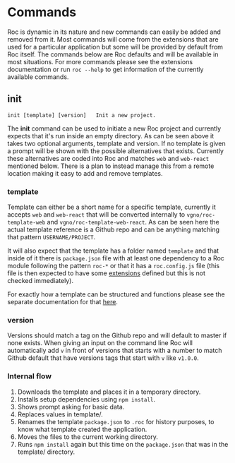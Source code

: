 # Commands
Roc is dynamic in its nature and new commands can easily be added and removed from it. Most commands will come from the extensions that are used for a particular application but some will be provided by default from Roc itself. The commands below are Roc defaults and will be available in most situations. For more commands please see the extensions documentation or run `roc --help` to get information of the currently available commands.

## init
```
init [template] [version]   Init a new project.   
```

The __init__ command can be used to initiate a new Roc project and currently expects that it's run inside an empty directory. As can be seen above it takes two optional arguments, template and version. If no template is given a prompt will be shown with the possible alternatives that exists. Currently these alternatives are coded into Roc and matches `web` and `web-react` mentioned below. There is a plan to instead manage this from a remote location making it easy to add and remove templates.

### template
Template can either be a short name for a specific template, currently it accepts `web` and `web-react` that will be converted internally to `vgno/roc-template-web` and `vgno/roc-template-web-react`. As can be seen here the actual template reference is a Github repo and can be anything matching that pattern `USERNAME/PROJECT`.

It will also expect that the template has a folder named `template` and that inside of it there is `package.json` file with at least one dependency to a Roc module following the pattern `roc-*` or that it has a `roc.config.js` file (this file is then expected to have some [extensions](/docs/config/extensions.md) defined but this is not checked immediately).

For exactly how a template can be structured and functions please see the separate documentation for that [here](/docs/Template.md).

### version
Versions should match a tag on the Github repo and will default to master if none exists. When giving an input on the command line Roc will automatically add `v` in front of versions that starts with a number to match Github default that have versions tags that start with `v` like `v1.0.0`.

### Internal flow

1. Downloads the template and places it in a temporary directory.
2. Installs setup dependencies using `npm install`.
3. Shows prompt asking for basic data.
4. Replaces values in template/.
5. Renames the template `package.json` to `.roc` for history purposes, to know what template created the application.
6. Moves the files to the current working directory.
7. Runs `npm install` again but this time on the `package.json` that was in the template/ directory.
